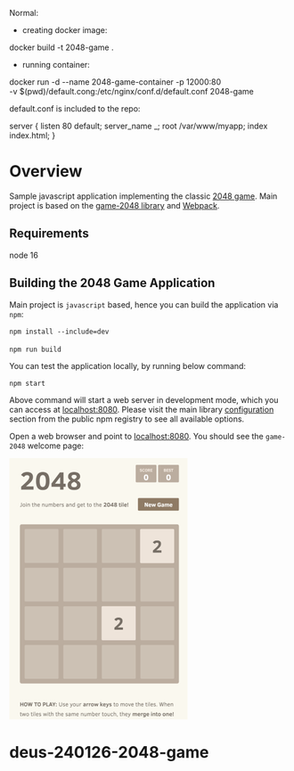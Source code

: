 Normal:

- creating  docker image:

docker build -t 2048-game .

- running container:

docker run -d --name 2048-game-container -p 12000:80 \
 -v $(pwd)/default.cong:/etc/nginx/conf.d/default.conf 2048-game

default.conf is included to the repo:

server {
  listen 80 default;
  server_name _;
  root /var/www/myapp;
  index index.html;
}



# Overview

Sample javascript application implementing the classic [2048 game](https://en.wikipedia.org/wiki/2048_(video_game)). Main project is based on the [game-2048 library](https://www.npmjs.com/package/game-2048) and [Webpack](https://webpack.js.org).

## Requirements  
node 16

## Building the 2048 Game Application

Main project is `javascript` based, hence you can build the application via `npm`:

```shell
npm install --include=dev

npm run build
```

You can test the application locally, by running below command:

```shell
npm start
```

Above command will start a web server in development mode, which you can access at [localhost:8080](http://localhost:8080). Please visit the main library [configuration](https://www.npmjs.com/package/game-2048#config) section from the public npm registry to see all available options.

Open a web browser and point to [localhost:8080](http://localhost:8080/). You should see the `game-2048` welcome page:

![2048 Game Welcome Page](assets/images/game-2048-welcome-page.png)
# deus-240126-2048-game
